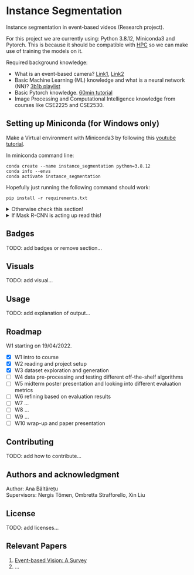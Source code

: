 # Instance Segmentation

Instance segmentation in event-based videos (Research project).

For this project we are currently using: Python 3.8.12, Miniconda3 and Pytorch. This is because it should be compatible with [HPC](https://gitlab.tudelft.nl/pattern-recognition-and-bioinformatics/wiki/-/wikis/HPC-quickstart-guide) so we can make use of training the models on it.

Required background knowledge:
- What is an event-based camera? [Link1](https://www.youtube.com/watch?v=MjX3z-6n3iA), [Link2](https://www.youtube.com/watch?v=6xOmo7Ikwzk&ab_channel=Sony)
- Basic Machine Learning (ML) knowledge and what is a neural network (NN)? [3b1b playlist](https://www.youtube.com/playlist?list=PLZHQObOWTQDNU6R1_67000Dx_ZCJB-3pi)
- Basic Pytorch knowledge. [60min tutorial](https://pytorch.org/tutorials/beginner/deep_learning_60min_blitz.html)
- Image Processing and Computational Intelligence knowledge from courses like CSE2225 and CSE2530.

## Setting up Miniconda (for Windows only)

Make a Virtual environment with Miniconda3 by following this [youtube tutorial](https://www.youtube.com/watch?v=1gtHso20YMQ&ab_channel=CharlBotha).

In miniconda command line:
```
conda create --name instance_segmentation python=3.8.12  
conda info --envs  
conda activate instance_segmentation  
```

Hopefully just running the following command should work:
```
pip install -r requirements.txt
```

<details>
  <summary>Otherwise check this section!</summary>
  


For Pytorch
```
conda install astunparse numpy ninja pyyaml mkl mkl-include setuptools cmake cffi typing_extensions future six requests dataclasses
conda install -c conda-forge libuv=1.39
pip3 install torch==1.8.1+cpu torchvision==0.9.1+cpu torchaudio===0.8.1 -f https://download.pytorch.org/whl/torch_stable.html
```


Data visualization:  
```
pip install tonic
pip install matplotlib
```

OpenCV:
```
python3.8 -m pip install opencv-python
```

```
pip install scikit-image
```

[comment]: <> (pip freeze > requirements.txt)
</details>

<details>
  <summary>If Mask R-CNN is acting up read this!</summary>

[Working fork of Mask R-CNN TF2](https://github.com/alsombra/Mask_RCNN-TF2) - working as of May 2022
[Official Mask R-CNN](https://github.com/matterport/Mask_RCNN) - was not working with installed setup

For h5py:
```
pip uninstall h5py
conda install -c anaconda h5py
```

For imgaug:
```
pip3 install imgaug
```

For pycocotools:
```
pip install cython
pip install git+https://github.com/philferriere/cocoapi.git#egg=pycocotools^&subdirectory=PythonAPI
```

</details>






## Badges
TODO: add badges or remove section...

[comment]: <> (On some READMEs, you may see small images that convey metadata, such as whether or not all the tests are passing for the project. You can use Shields to add some to your README. Many services also have instructions for adding a badge.)

## Visuals
TODO: add visual...

[comment]: <> (Depending on what you are making, it can be a good idea to include screenshots or even a video &#40;you'll frequently see GIFs rather than actual videos&#41;. Tools like ttygif can help, but check out Asciinema for a more sophisticated method.)

## Usage
TODO: add explanation of output...

[comment]: <> (Use examples liberally, and show the expected output if you can. It's helpful to have inline the smallest example of usage that you can demonstrate, while providing links to more sophisticated examples if they are too long to reasonably include in the README.)

[comment]: <> (## Support)

[comment]: <> (Tell people where they can go to for help. It can be any combination of an issue tracker, a chat room, an email address, etc.)

## Roadmap
W1 starting on 19/04/2022.
- [x] W1 intro to course
- [x] W2 reading and project setup
- [x] W3 dataset exploration and generation
- [ ] W4 data pre-processing and testing different off-the-shelf algorithms
- [ ] W5 midterm poster presentation and looking into different evaluation metrics
- [ ] W6 refining based on evaluation results
- [ ] W7 ...
- [ ] W8 ...
- [ ] W9 ...
- [ ] W10 wrap-up and paper presentation

## Contributing
TODO: add how to contribute...

[comment]: <> (State if you are open to contributions and what your requirements are for accepting them.)

[comment]: <> (For people who want to make changes to your project, it's helpful to have some documentation on how to get started. Perhaps there is a script that they should run or some environment variables that they need to set. Make these steps explicit. These instructions could also be useful to your future self.)

[comment]: <> (You can also document commands to lint the code or run tests. These steps help to ensure high code quality and reduce the likelihood that the changes inadvertently break something. Having instructions for running tests is especially helpful if it requires external setup, such as starting a Selenium server for testing in a browser.)

## Authors and acknowledgment
Author: Ana Băltărețu  
Supervisors: Nergis Tömen, Ombretta Strafforello, Xin Liu

## License
TODO: add licenses...

[comment]: <> (For open source projects, say how it is licensed.)

## Relevant Papers
1. [Event-based Vision: A Survey](https://arxiv.org/pdf/1904.08405.pdf)
2. ...